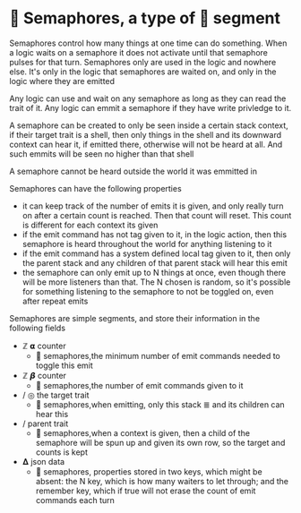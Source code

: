 # 📣 Semaphores, a type of 🌈 segment

Semaphores control how many things at one time can do something. When a logic waits on a semaphore it does not activate until that semaphore pulses for that turn. Semaphores only are used in the logic and nowhere else. It's only in the logic that semaphores are waited on, and only in the logic where they are emitted

Any logic can use and wait on any semaphore as long as they can read the trait of it. Any logic can emmit a semaphore if they have write privledge to it.

A semaphore can be created to only be seen inside a certain stack context, if their target trait is a shell, then only things in the shell and its downward context can hear it, if emitted there, otherwise will not be heard at all. And such emmits will be seen no higher than that shell

A semaphore cannot be heard outside the world it was emmitted in  

Semaphores can have the following properties



*   it can keep track of the number of emits it is given, and only really turn on after a certain count is reached. Then that count will reset. This count is different for each context its given
*   if the emit command has not tag given to it, in the logic action, then this semaphore is heard throughout the world for anything listening to it
*   if the emit command has a system defined local tag given to it, then only the parent stack and any children of that parent stack will hear this emit
*   the semaphore can only emit up to N things at once, even though there will be more listeners than that. The N chosen is random, so it's possible for something listening to the semaphore to not be toggled on, even after repeat emits

Semaphores are simple segments, and store their information in the following fields



*   ℤ 𝝰 counter
    *   📣 semaphores,the minimum number of emit commands needed to toggle this emit
*   ℤ 𝞫 counter
    *   📣 semaphores,the number of emit commands given to it
*   / ◎ the target trait
    *   📣 semaphores,when emitting, only this stack ≣  and its children can hear this
*   / parent trait
    *   📣 semaphores,when a context is given, then a child of the semaphore will be spun up and given its own row, so the target and counts is kept
*   𝚫 json data
    *   📣 semaphores, properties stored in two keys, which might be absent: the N key, which is how many waiters to let through; and the remember key, which if true will not erase the count of emit commands each turn